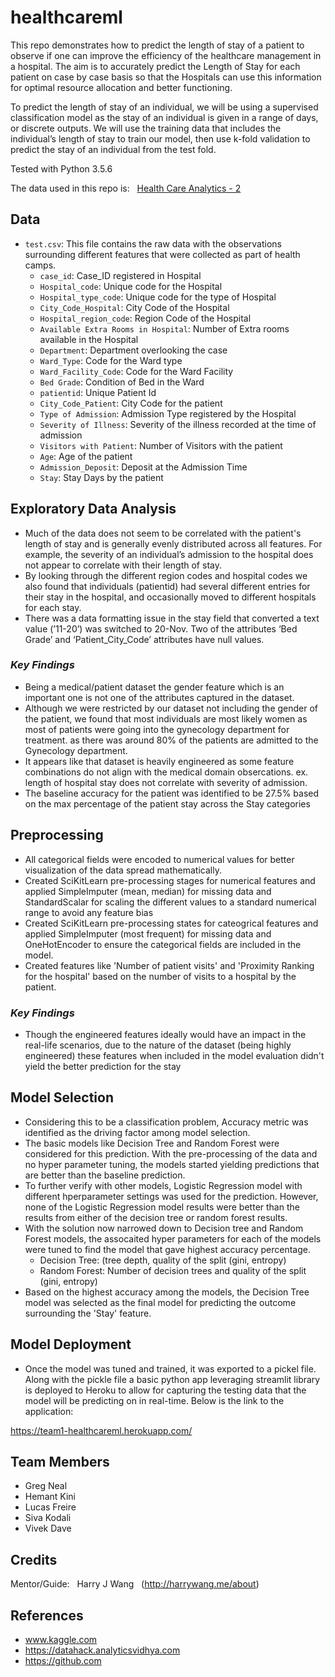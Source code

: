 # healthcareml
This repo demonstrates how to predict the length of stay of a patient to observe if one can improve the efficiency of the healthcare management in a hospital.  The aim is to accurately predict the Length of Stay for each patient on case by case basis so that the Hospitals can use this information for optimal resource allocation and better functioning. 

To predict the length of stay of an individual, we will be using a supervised classification model as the stay of an individual is given in a range of days, or discrete outputs. We will use the training data that includes the individual’s length of stay to train our model, then use k-fold validation to predict the stay of an individual from the test fold. 

Tested with Python 3.5.6

The data used in this repo is: &nbsp; [Health Care Analytics - 2](https://www.kaggle.com/vetrirah/av-healthcare2)

## Data
- `test.csv`: This file contains the raw data with the observations surrounding different features that were collected as part of health camps. <br />
    - `case_id`:	Case_ID registered in Hospital <br />
    - `Hospital_code`:	Unique code for the Hospital <br />
    - `Hospital_type_code`:	Unique code for the type of Hospital <br />
    - `City_Code_Hospital`:	City Code of the Hospital <br />
    - `Hospital_region_code`:	Region Code of the Hospital <br />
    - `Available Extra Rooms in Hospital`:	Number of Extra rooms available in the Hospital <br />
    - `Department`:	Department overlooking the case <br />
    - `Ward_Type`:	Code for the Ward type <br />
    - `Ward_Facility_Code`:	Code for the Ward Facility <br />
    - `Bed Grade`:	Condition of Bed in the Ward <br />
    - `patientid`:	Unique Patient Id <br />
    - `City_Code_Patient`:	City Code for the patient <br />
    - `Type of Admission`:	Admission Type registered by the Hospital <br />
    - `Severity of Illness`:	Severity of the illness recorded at the time of admission <br />
    - `Visitors with Patient`:	Number of Visitors with the patient <br />
    - `Age`:	Age of the patient <br />
    - `Admission_Deposit`:	Deposit at the Admission Time <br />
    - `Stay`:	Stay Days by the patient <br />

## Exploratory Data Analysis

- Much of the data does not seem to be correlated with the patient's length of stay and is generally evenly distributed across all features. For example, the severity of an individual’s admission to the hospital does not appear to correlate with their length of stay.
- By looking through the different region codes and hospital codes we also found that individuals (patientid) had several different entries for their stay in the hospital, and
occasionally moved to different hospitals for each stay.
- There was a data formatting issue in the stay field that converted a text value (’11-20’) was switched to 20-Nov. Two of the attributes ‘Bed Grade’ and ‘Patient_City_Code’ attributes have null values.

### *Key Findings*

- Being a medical/patient dataset the gender feature which is an important one is not one of the attributes captured in the dataset.
- Although we were restricted by our dataset not including the gender of the patient, we found that most individuals are most likely women as most of patients were going into the
gynecology department for treatment. as there was around 80% of the patients are admitted to the Gynecology department.
- It appears like that dataset is heavily engineered as some feature combinations do not align with the medical domain obsercations. ex. length of hospital stay does not correlate with severity of admission.
- The baseline accuracy for the patient was identified to be 27.5% based on the max percentage of the patient stay across the Stay categories

## Preprocessing

- All categorical fields were encoded to numerical values for better visualization of the data spread mathematically.
- Created SciKitLearn pre-processing stages for numerical features and applied SimpleImputer (mean, median) for missing data and StandardScalar for scaling the different values to a standard numerical range to avoid any feature bias
- Created SciKitLearn pre-processing states for cateogrical features and applied SimpleImputer (most frequent) for missing data and OneHotEncoder to ensure the categorical fields are included in the model.
- Created features like 'Number of patient visits' and 'Proximity Ranking for the hospital' based on the number of visits to a hospital by the patient.

### *Key Findings*
- Though the engineered features ideally would have an impact in the real-life scenarios, due to the nature of the dataset (being highly engineered) these features when included in the model evaluation didn't yield the better prediction for the stay

## Model Selection

- Considering this to be a classification problem, Accuracy metric was identified as the driving factor among model selection.
- The basic models like Decision Tree and Random Forest were considered for this prediction. With the pre-processing of the data and no hyper parameter tuning, the models started yielding predictions that are better than the baseline prediction. 
- To further verify with other models, Logistic Regression model with different hperparameter settings was used for the prediction. However, none of the Logistic Regression model results were better than the results from either of the decision tree or random forest results.
- With the solution now narrowed down to Decision tree and Random Forest models, the assocaited hyper parameters for each of the models were tuned to find the model that gave highest accuracy percentage.
    - Decision Tree: (tree depth, quality of the split (gini, entropy) 
    - Random Forest: Number of decision trees and quality of the split (gini, entropy)
- Based on the highest accuracy among the models, the Decision Tree model was selected as the final model for predicting the outcome surrounding the 'Stay' feature.

## Model Deployment

- Once the model was tuned and trained, it was exported to a pickel file. Along with the pickle file a basic python app leveraging streamlit library is deployed to Heroku to allow for capturing the testing data that the model will be predicting on in real-time. Below is the link to the application:

https://team1-healthcareml.herokuapp.com/

## Team Members

- Greg Neal
- Hemant Kini
- Lucas Freire
- Siva Kodali
- Vivek Dave

## Credits 
 
Mentor/Guide: &nbsp; Harry J Wang &nbsp; (http://harrywang.me/about)

## References

- www.kaggle.com
- https://datahack.analyticsvidhya.com
- https://github.com
